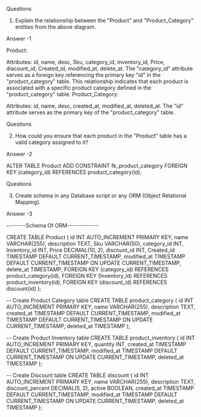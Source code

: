 
Questions

1. Explain the relationship between the "Product" and "Product_Category" entities from the above diagram.

Answer -1 

Product:

Attributes: id, name, desc, Sku, category_id, Inventory_id, Price, diacount_id, Created_id, modified_at, delete_at.
The "category_id" attribute serves as a foreign key referencing the primary key "id" in the "product_category" table.
This relationship indicates that each product is associated with a specific product category defined in the "product_category" table.
Product_Category:

Attributes: id, name, desc, created_at, modified_at, deleted_at.
The "id" attribute serves as the primary key of the "product_category" table.


Questions 

2. How could you ensure that each product in the "Product" table has a valid category assigned to it?


Answer -2

ALTER TABLE Product
ADD CONSTRAINT fk_product_category
FOREIGN KEY (category_id)
REFERENCES product_category(id);



Questions 

3. Create schema in any Database script or any ORM (Object Relational Mapping).

Answer -3

--------Schema Of ORM-------------

CREATE TABLE Product (
    id INT AUTO_INCREMENT PRIMARY KEY,
    name VARCHAR(255),
    description TEXT,
    Sku VARCHAR(50),
    category_id INT,
    Inventory_id INT,
    Price DECIMAL(10, 2),
    discount_id INT,
    Created_id TIMESTAMP DEFAULT CURRENT_TIMESTAMP,
    modified_at TIMESTAMP DEFAULT CURRENT_TIMESTAMP ON UPDATE CURRENT_TIMESTAMP,
    delete_at TIMESTAMP,
    FOREIGN KEY (category_id) REFERENCES product_category(id),
    FOREIGN KEY (Inventory_id) REFERENCES product_inventory(id),
    FOREIGN KEY (discount_id) REFERENCES discount(id)
);

-- Create Product Category table
CREATE TABLE product_category (
    id INT AUTO_INCREMENT PRIMARY KEY,
    name VARCHAR(255),
    description TEXT,
    created_at TIMESTAMP DEFAULT CURRENT_TIMESTAMP,
    modified_at TIMESTAMP DEFAULT CURRENT_TIMESTAMP ON UPDATE CURRENT_TIMESTAMP,
    deleted_at TIMESTAMP
);

-- Create Product Inventory table
CREATE TABLE product_inventory (
    id INT AUTO_INCREMENT PRIMARY KEY,
    quantity INT,
    created_at TIMESTAMP DEFAULT CURRENT_TIMESTAMP,
    modified_at TIMESTAMP DEFAULT CURRENT_TIMESTAMP ON UPDATE CURRENT_TIMESTAMP,
    deleted_at TIMESTAMP
);

-- Create Discount table
CREATE TABLE discount (
    id INT AUTO_INCREMENT PRIMARY KEY,
    name VARCHAR(255),
    description TEXT,
    discount_percent DECIMAL(5, 2),
    active BOOLEAN,
    created_at TIMESTAMP DEFAULT CURRENT_TIMESTAMP,
    modified_at TIMESTAMP DEFAULT CURRENT_TIMESTAMP ON UPDATE CURRENT_TIMESTAMP,
    deleted_at TIMESTAMP
);

